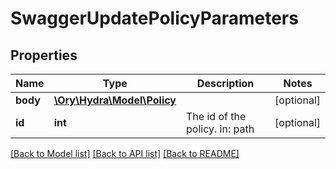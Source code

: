 # SwaggerUpdatePolicyParameters

## Properties
Name | Type | Description | Notes
------------ | ------------- | ------------- | -------------
**body** | [**\Ory\Hydra\Model\Policy**](Policy.md) |  | [optional] 
**id** | **int** | The id of the policy. in: path | [optional] 

[[Back to Model list]](../README.md#documentation-for-models) [[Back to API list]](../README.md#documentation-for-api-endpoints) [[Back to README]](../README.md)


